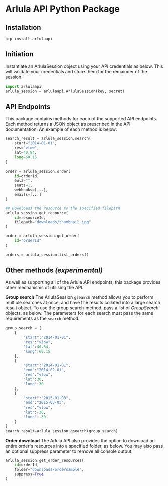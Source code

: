 # **Arlula API Python Package**

## Installation
`pip install arlulaapi`
## Initiation
Instantiate an ArlulaSession object using your API credentials as below. This will validate your credentials and store them for the remainder of the session.

```python
import arlulaapi
arlula_session = arlulaapi.ArlulaSession(key, secret)
```
## API Endpoints
This package contains methods for each of the supported API endpoints. Each method returns a JSON object as prescribed in the API documentation. An example of each method is below:
```python
search_result = arlula_session.search(
    start="2014-01-01",
    res="vlow",
    lat=40.84,
    long=60.15
)

order = arlula_session.order(
    id=orderId,
    eula="",
    seats=1,
    webhooks=[...],
    emails=[...]
)

## Downloads the resource to the specified filepath
arlula_session.get_resource(
    id=resourceId,
    filepath="downloads/thumbnail.jpg"
)

order = arlula_session.get_order(
    id="orderId"
)

orders = arlula_session.list_orders()
```
## Other methods _(experimental)_
As well as supporting all of the Arlula API endpoints, this package provides other mechanisms of utilising the API.

**Group search**
The ArlulaSession `gsearch` method allows you to perform multiple searches at once, and have the results collated into a large search result object. To use the group search method, pass a list of _GroupSearch_ objects, as below. The parameters for each search must pass the same requirements as the `search` method.
```python
group_search = [
    {
        "start":"2014-01-01",
        "res":"vlow",
        "lat":40.84,
        "long":60.15
    },
    {
        "start":"2014-01-01",
        "end":"2014-02-01",
        "res":"vlow",
        "lat":30,
        "long":30   
    },
    {
        "start":"2015-01-03",
        "end":"2015-03-03",
        "res":"vlow",
        "lat":-30,
        "long":-30
    }
]
search_result=arlula_session.gsearch(group_search)
```
**Order download**
The Arlula API also provides the option to download an entire order's resources into a specified folder, as below. You may also pass an optional suppress parameter to remove all console output.
```python
arlula_session.get_order_resources(
    id=orderId,
    folder="downloads/ordersample",
    suppress=True
)
